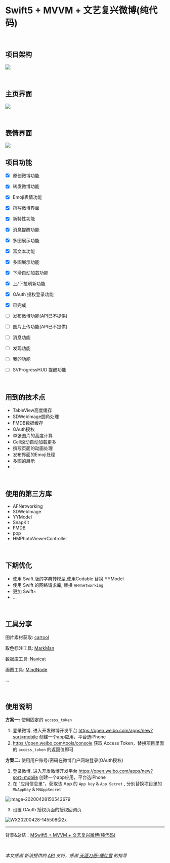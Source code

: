 # Swift5 + MVVM + 文艺复兴微博(纯代码)

<br>

## 项目架构

![](https://github.com/miniLV/github_images_miniLV/blob/master/juejin/171b713959fc32de?raw=true)

<br>

## 主页界面

![](https://github.com/miniLV/github_images_miniLV/blob/master/juejin/171bb13d7c6e6265?raw=true)



<br>

## 表情界面
![](https://github.com/miniLV/github_images_miniLV/blob/master/juejin/171bb1441ef0b8bf?raw=true)
<br>



## 项目功能


- [x] 原创微博功能
- [x] 转发微博功能
- [x] Emoji表情功能
- [x] 撰写微博界面
- [x] 新特性功能
- [x] 消息提醒功能
- [x] 多图展示功能
- [x] 富文本功能
- [x] 多图展示功能
- [x] 下滑自动加载功能
- [x] 上/下拉刷新功能
- [x] OAuth 授权登录功能
- [x] 已完成
- [ ] 发布微博功能(API已不提供)
- [ ] 图片上传功能(API已不提供)
- [ ] 消息功能
- [ ] 发现功能
- [ ] 我的功能
- [ ]  SVProgressHUD 提醒功能



<br>

## 用到的技术点

- TableView高度缓存
- SDWebImage圆角处理
- FMDB数据缓存
- OAuth授权
- 单张图片的高度计算
- Cell滚动自动加载更多
- 撰写页面的动画处理
- 发布界面的Emoji处理
- 多图的展示
- ...

<br>

## 使用的第三方库

- AFNetworking
- SDWebImage
- YYModel
- SnapKit
- FMDB
- pop
- HMPhotoViewerController

<br>

## 下期优化
- 使用 Swift 版的字典转模型,使用Codable 替换 YYModel
- 使用 Swift 的网络请求库, 替换 `AFNnetworking`
- 更加 Swift~
- ...

<br>

## 工具分享

图片素材获取: [cartool](https://github.com/steventroughtonsmith/cartool)

取色标注工具: [MarkMan](http://www.getmarkman.com/)

数据库工具: [Navicat](https://www.navicat.com.cn/)

画图工具: [MindNode](https://mindnode.com/)

...



<br>

## 使用说明
**方案一:**  使用固定的 `access_token`

1. 登录微博, 进入开发微博开发平台 https://open.weibo.com/apps/new?sort=mobile 创建一个app应用，平台选iPhone
2. https://open.weibo.com/tools/console 获取 Access Token，替换项目里面的 `access_token` 的返回值即可



**方案二:**  使用用户账号/密码在微博门户网站登录(OAuth授权)

1. 登录微博, 进入开发微博开发平台 https://open.weibo.com/apps/new?sort=mobile 创建一个app应用，平台选iPhone
2. 在 “应用信息里”，获取该 App 的 `App key` & `App Secret` , 分别替换项目里的 `MNAppKey`  & `MNAppSecret`

![image-20200428150543679](https://tva1.sinaimg.cn/large/007S8ZIlgy1ge9hvgzkmjj312n0u04c6.jpg)

3. 设置 OAuth 授权页面的授权回调页

![WX20200428-145508@2x](https://tva1.sinaimg.cn/large/007S8ZIlgy1ge9hzshox4j31na0gi0zo.jpg)




---

背景&总结：[MSwift5 + MVVM + 文艺复兴微博(纯代码)](https://juejin.im/post/5ea5a5d051882573883be60a)



<br>



*本文感谢 新浪提供的 [API](https://open.weibo.com/) 支持，感谢 [天涯刀哥-傅红雪](https://github.com/liufan321) 的指导*
